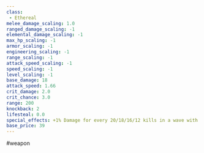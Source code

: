 ```yaml
---
class: 
 - Ethereal
melee_damage_scaling: 1.0
ranged_damage_scaling: -1
elemental_damage_scaling: -1
max_hp_scaling: -1
armor_scaling: -1
engineering_scaling: -1
range_scaling: -1
attack_speed_scaling: -1
speed_scaling: -1
level_scaling: -1
base_damage: 18
attack_speed: 1.66
crit_damage: 2.0
crit_chance: 3.0
range: 200
knockback: 2
lifesteal: 0.0
special_effects: +1% Damage for every 20/18/16/12 kills in a wave with this weapon
base_price: 39
---
```

#weapon